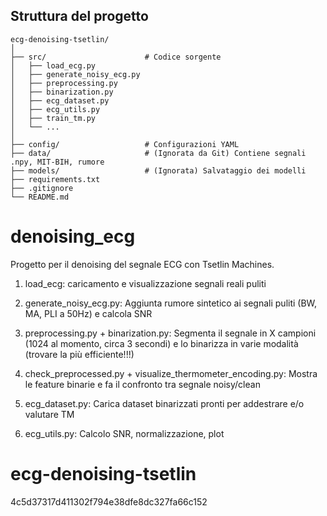 ## Struttura del progetto

```
ecg-denoising-tsetlin/
│
├── src/                      # Codice sorgente
│   ├── load_ecg.py
│   ├── generate_noisy_ecg.py
│   ├── preprocessing.py
│   ├── binarization.py
│   ├── ecg_dataset.py
│   ├── ecg_utils.py
│   ├── train_tm.py
│   └── ...
│
├── config/                   # Configurazioni YAML
├── data/                     # (Ignorata da Git) Contiene segnali .npy, MIT-BIH, rumore
├── models/                   # (Ignorata) Salvataggio dei modelli
├── requirements.txt
├── .gitignore
└── README.md
```


# denoising_ecg

Progetto per il denoising del segnale ECG con Tsetlin Machines.

1) load_ecg: caricamento e visualizzazione segnali reali puliti

2) generate_noisy_ecg.py: Aggiunta rumore sintetico ai segnali puliti (BW, MA, PLI a 50Hz) e calcola SNR

3) preprocessing.py + binarization.py: Segmenta il segnale in X campioni (1024 al momento, circa 3 secondi) e lo binarizza in varie modalità (trovare la più efficiente!!!)

4) check_preprocessed.py + visualize_thermometer_encoding.py: Mostra le feature binarie e fa il confronto tra segnale noisy/clean

5) ecg_dataset.py: Carica dataset binarizzati pronti per addestrare e/o valutare TM

6) ecg_utils.py: Calcolo SNR, normalizzazione, plot

# ecg-denoising-tsetlin
4c5d37317d411302f794e38dfe8dc327fa66c152
